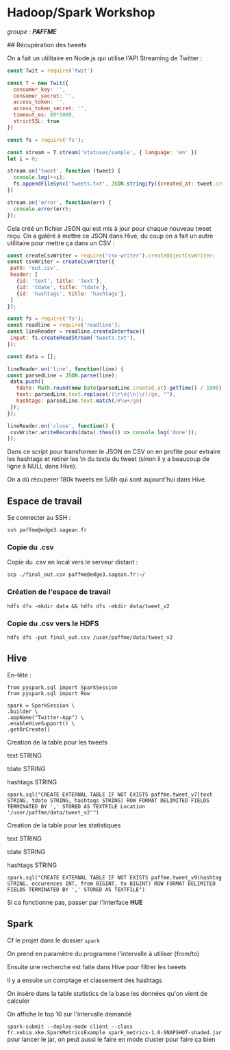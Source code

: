 # Hadoop/Spark Workshop
*groupe : **PAFFME***

## Récupération des tweets

On a fait un utilitaire en Node.js qui utilise l'API Streaming de Twitter :

```js
const Twit = require('twit')

const T = new Twit({
  consumer_key: '',
  consumer_secret: '',
  access_token: '',
  access_token_secret: '',
  timeout_ms: 60*1000,
  strictSSL: true
})

const fs = require('fs');

const stream = T.stream('statuses/sample', { language: 'en' })
let i = 0;

stream.on('tweet', function (tweet) {
  console.log(++i);
  fs.appendFileSync('tweets.txt', JSON.stringify({created_at: tweet.created_at, text: tweet.text}) + '\n');
})

stream.on('error', function(err) {
  console.error(err);
});
 ```
 
 Cela créé un fichier JSON qui est mis à jour pour chaque nouveau tweet reçu. On a galéré à mettre ce JSON dans Hive, du coup on a fait un autre utilitaire pour mettre ça dans un CSV :
 
 ```js
const createCsvWriter = require('csv-writer').createObjectCsvWriter;
const csvWriter = createCsvWriter({
  path: 'out.csv',
  header: [
    {id: 'text', title: 'text'},
    {id: 'tdate', title: 'tdate'},
    {id: 'hashtags', title: 'hashtags'},
  ]
});

const fs = require('fs');
const readline = require('readline');
const lineReader = readline.createInterface({
  input: fs.createReadStream('tweets.txt'),
});

const data = [];

lineReader.on('line', function(line) {
 const parsedLine = JSON.parse(line);
  data.push({
    tdate: Math.round(new Date(parsedLine.created_at).getTime() / 1000),
    text: parsedLine.text.replace(/(\r\n|\n|\r)/gm, ""),
    hashtags: parsedLine.text.match(/#\w+/gm)
  });
});

lineReader.on('close', function() {
  csvWriter.writeRecords(data).then(() => console.log('done'));
});
 ```
 
Dans ce script pour transformer le JSON en CSV on en profite pour extraire les hashtags et retirer les \n du texte du tweet (sinon il y a beaucoup de ligne à NULL dans Hive).

On a dû récuperer 180k tweets en 5/6h qui sont aujourd'hui dans Hive.

## Espace de travail
Se connecter au SSH : 

    ssh paffme@edge3.sagean.fr

### Copie du .csv
Copie du .csv en local vers le serveur distant :

    scp ./final_out.csv paffme@edge3.sagean.fr:~/

### Création de l'espace de travail
    hdfs dfs -mkdir data && hdfs dfs -mkdir data/tweet_v2

### Copie du .csv vers le HDFS
    hdfs dfs -put final_out.csv /user/paffme/data/tweet_v2

## Hive
En-tête : 

    from pyspark.sql import SparkSession
    from pyspark.sql import Row

    spark = SparkSession \
    .builder \
    .appName("Twitter-App") \
    .enableHiveSupport() \
    .getOrCreate()

Creation de la table pour les tweets

text STRING

tdate STRING

hashtags STRING

    spark.sql("CREATE EXTERNAL TABLE IF NOT EXISTS paffme.tweet_v7(text STRING, tdate STRING, hashtags STRING) ROW FORMAT DELIMITED FIELDS TERMINATED BY ',' STORED AS TEXTFILE Location '/user/paffme/data/tweet_v2'")

Creation de la table pour les statistiques

text STRING

tdate STRING

hashtags STRING



    spark.sql("CREATE EXTERNAL TABLE IF NOT EXISTS paffme.tweet_v9(hashtag STRING, occurences INT, from BIGINT, to BIGINT) ROW FORMAT DELIMITED FIELDS TERMINATED BY ',' STORED AS TEXTFILE")


Si ca fonctionne pas, passer par l'interface **HUE**

## Spark

Cf le projet dans le dossier `spark`

On prend en paramètre du programme l'intervalle à utiliser (from/to)

Ensuite une recherche est faite dans Hive pour filtrer les tweets

Il y a ensuite un comptage et classement des hashtags

On insère dans la table statistics de la base les données qu'on vient de calculer

On affiche le top 10 sur l'intervalle demandé

`spark-submit --deploy-mode client --class fr.xebia.xke.SparkMetricsExample spark_metrics-1.0-SNAPSHOT-shaded.jar` pour lancer le jar, on peut aussi le faire en mode cluster pour faire ça bien
